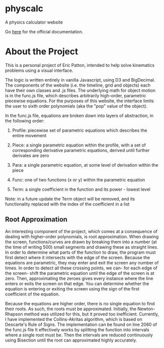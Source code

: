 # physcalc
A physics calculator website

Go [here](https://physcalc-docs.readthedocs.io/en/latest/index.html) for the official documentation.

# About the Project

This is a personal project of Eric Patton, intended to help solve kinematics problems using a visual interface.

The logic is written entirely in vanilla Javascript, using D3 and BigDecimal.
The components of the website (i.e. the timeline, grid and objects) each have their own classes and .js files.
The underlying math for object motion is in the func.js file, which describes arbitrarily high-order, parametric piecewise equations.
For the purposes of this website, the interface limits the user to sixth order polynomials (aka the "pop" value of the object).

In the func.js file, equations are broken down into layers of abstraction, in the following order:

1. Profile: piecewise set of parametric equations which describes the entire movement

2. Piece: a single parametric equation within the profile, with a set of corresponding derivative parametric equations, derived until further derivates are zero

3. Para: a single parametric equation, at some level of derivation within the piece

4. Func: one of two functions (x or y) within the parametric equation

5. Term: a single coefficient in the function and its power - lowest level

Note: in a future update the Term object will be removed, and its functionality replaced with the index of the coefficient in a list

## Root Approximation

An interesting component of the project, which comes at a consequence of dealing with higher-order polynomials, is root approximation.
When drawing the screen, functions/curves are drawn by breaking them into a number (at the time of writing 500) small segments and drawing these as straight lines.
In order to determine what parts of the function to draw, the program must first detect where it intersects with the edge of the screen.
Because the equations are parametric, they may enter and exit the screen any number of times.
In order to detect all these crossing points, we can- for each edge of the screen- shift the parametric equation until the edge of the screen is at zero.
Then, approximating the zeroes gives every instance where the line enters or exits the screen on that edge.
You can determine whether the equation is entering or exiting the screen using the sign of the first coefficient of the equation.

Because the equations are higher order, there is no single equation to find their roots.
As such, the roots must be approximated.
Initially, the Newton-Rhapson method was utilized for this, but it proved too inefficient.
Currently, I have implemented the Collins-Akritas algorithm, which is based on Descarte's Rule of Signs.
The implementation can be found on line 2060 of the func.js file
It effectively works by splitting the function into intervals where a single root must be.
Then the intervals are reduced continuously using Bisection until the root can approximated highly accurately.
